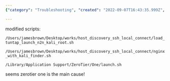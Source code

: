 ```yaml
---
{"category": "Troubleshooting", "created": "2022-09-07T16:43:35.999Z", "date": "2022-09-07 16:43:35", "description": "The article delves into a Mac freezing issue that occurs when Kali is offline. Suspecting modified scripts, the user pinpoints ZeroTier One as the primary culprit, specifically mentioning `load_tuntap_launch_n2n_kali_root.sh`, `nginx_with_kali_finder.sh`, and `launch.sh` as potential problem areas.", "modified": "2022-09-07T16:56:54.623Z", "tags": ["Mac", "Kali Linux", "ZeroTier One", "Freezing issue", "Script modification", "Tuntap", "N2N Kali"], "title": "What Is Causing My Mac To Freeze When Kali Is Offline"}

---
```


modified scripts:

`/Users/jamesbrown/Desktop/works/host_discovery_ssh_local_connect/load_tuntap_launch_n2n_kali_root.sh`

`/Users/jamesbrown/Desktop/works/host_discovery_ssh_local_connect/nginx_with_kali_finder.sh`

`/Library/Application Support/ZeroTier/One/launch.sh`

seems zerotier one is the main cause!
